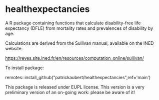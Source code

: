 # healthexpectancies

A R package containing functions that calculate disability-free life expectancy (DFLE) from mortality rates and prevalences of disability by age.

Calculations are derived from the Sullivan manual, available on the INED website:

https://reves.site.ined.fr/en/resources/computation_online/sullivan/

To install package:

remotes::install_github("patrickaubert/healthexpectancies",ref='main')

This package is released under EUPL license. This version is a very preliminary version of an on-going work: please be aware of it!

